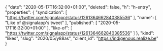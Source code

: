 {
  "date": "2020-05-17T16:32:00+01:00",
  "deleted": false,
  "h": "h-entry",
  "properties": {
    "syndication": [
      "https://twitter.com/signalapp/status/1261364662840385536"
    ],
    "name": [
      "Like of @signalapp's tweet"
    ],
    "published": [
      "2020-05-17T16:32:00+01:00"
    ],
    "like-of": [
      "https://twitter.com/signalapp/status/1261364662840385536"
    ]
  },
  "kind": "likes",
  "slug": "2020/05/y88as",
  "client_id": "https://indigenous.realize.be"
}
